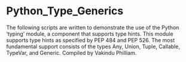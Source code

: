 # Python_Type_Generics
The following scripts are written to demonstrate the use of the Python ‘typing’ module, a component that supports type hints.
This module supports type hints as specified by PEP 484 and PEP 526.
The most fundamental support consists of the types Any, Union, Tuple, Callable, TypeVar, and Generic.
Compiled by Vakindu Philliam.
